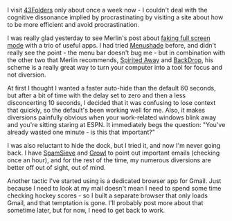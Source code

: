 <!--
.. title: Full Screen Focus
.. date: 2006/04/19 17:38
.. slug: full-screen-focus
.. link:
.. description:
.. tags: mac, me, reviews
-->


I visit [43Folders](http://www.43folders.com) only about once a week now - I couldn't deal with the cognitive dissonance implied by procrastinating by visiting a site about how to be more efficient and avoid procrastination.

I was really glad yesterday to see Merlin's post about [faking full screen mode](http://www.43folders.com/2006/04/17/fsm2-electric-boogaloo/) with a trio of useful apps. I had tried [Menushade](http://www.macupdate.com/info.php/id/16640) before, and didn't really see the point - the menu bar doesn't bug me - but in combination with the other two that Merlin recommends, [Spirited Away](http://www.macupdate.com/info.php/id/15844) and [BackDrop](http://www.macupdate.com/info.php/id/15426), his scheme is a really great way to turn your computer into a tool for focus and not diversion.

At first I thought I wanted a faster auto-hide than the default 60 seconds, but after a bit of time with the delay set to zero and then a less disconcerting 10 seconds, I decided that it was confusing to lose context that quickly, so the default's been working well for me. Also, it makes diversions painfully obvious when your work-related windows blink away and you're sitting staring at ESPN. It immediately begs the question: "You've already wasted one minute - is this that important?"

I was also reluctant to hide the dock, but I tried it, and now I'm never going back. I have [SpamSieve](http://c-command.com/spamsieve) and [Growl](http://growl.info) to point out important emails (checking once an hour), and for the rest of the time, my numerous diversions are better off out of sight, out of mind.

Another tactic I've started using is a dedicated browser app for Gmail. Just because I need to look at my mail doesn't mean I need to spend some time checking hockey scores - so I built a separate browser that only loads Gmail, and that temptation is gone. I'll probably post more about that sometime later, but for now, I need to get back to work.
